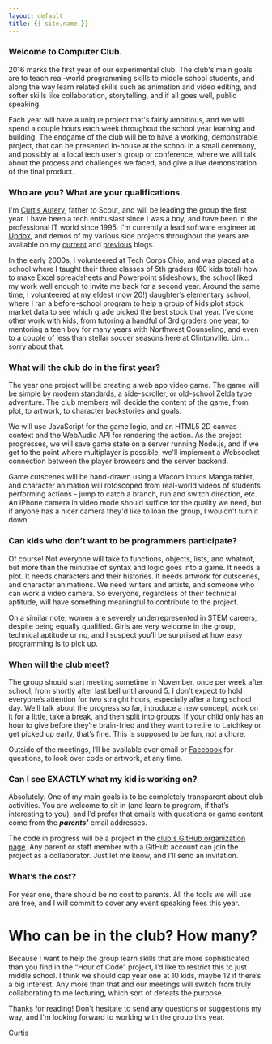 ```yaml
---
layout: default
title: {{ site.name }}
---
```


### Welcome to Computer Club.

2016 marks the first year of our experimental club. The club's main goals are to teach real-world programming skills to middle school students, and along the way learn related skills such as animation and video editing, and softer skills like collaboration, storytelling, and if all goes well, public speaking.

Each year will have a unique project that's fairly ambitious, and we will spend a couple hours each week throughout the school year learning and building. The endgame of the club will be to have a working, demonstrable project, that can be presented in-house at the school in a small ceremony, and possibly at a local tech user's group or conference, where we will talk about the process and challenges we faced, and give a live demonstration of the final product.

### Who are you? What are your qualifications.

I'm [Curtis Autery](mailto:ceautery@gmail.com), father to Scout, and will be leading the group the first year. I have been a tech enthusiast since I was a boy, and have been in the professional IT world since 1995. I'm currently a lead software engineer at [Updox](https://www.updox.com/company), and demos of my various side projects throughout the years are available on my [current](http://curtisautery.appspot.com) and [previous](http://cautery.blogspot.com) blogs.

In the early 2000s, I volunteered at Tech Corps Ohio, and was placed at a school where I taught their three classes of 5th graders (60 kids total) how to make Excel spreadsheets and Powerpoint slideshows; the school liked my work well enough to invite me back for a second year. Around the same time, I volunteered at my eldest (now 20!) daughter’s elementary school, where I ran a before-school program to help a group of kids plot stock market data to see which grade picked the best stock that year. I’ve done other work with kids, from tutoring a handful of 3rd graders one year, to mentoring a teen boy for many years with Northwest Counseling, and even to a couple of less than stellar soccer seasons here at Clintonville. Um… sorry about that.

### What will the club do in the first year?

The year one project will be creating a web app video game. The game will be simple by modern standards, a side-scroller, or old-school Zelda type adventure. The club members will decide the content of the game, from plot, to artwork, to character backstories and goals.

We will use JavaScript for the game logic, and an HTML5 2D canvas context and the WebAudio API for rendering the action. As the project progresses, we will save game state on a server running Node.js, and if we get to the point where multiplayer is possible, we'll implement a Websocket connection between the player browsers and the server backend.

Game cutscenes will be hand-drawn using a Wacom Intuos Manga tablet, and character animation will rotoscoped from real-world videos of students performing actions - jump to catch a branch, run and switch direction, etc. An iPhone camera in video mode should suffice for the quality we need, but if anyone has a nicer camera they'd like to loan the group, I wouldn't turn it down.

### Can kids who don’t want to be programmers participate?

Of course! Not everyone will take to functions, objects, lists, and whatnot, but more than the minutiae of syntax and logic goes into a game. It needs a plot. It needs characters and their histories. It needs artwork for cutscenes, and character animations. We need writers and artists, and someone who can work a video camera. So everyone, regardless of their technical aptitude, will have something meaningful to contribute to the project.

On a similar note, women are severely underrepresented in STEM careers, despite being equally qualified. Girls are very welcome in the group, technical aptitude or no, and I suspect you’ll be surprised at how easy programming is to pick up.

### When will the club meet?

The group should start meeting sometime in November, once per week after school, from shortly after last bell until around 5. I don’t expect to hold everyone’s attention for two straight hours, especially after a long school day. We’ll talk about the progress so far, introduce a new concept, work on it for a little, take a break, and then split into groups. If your child only has an hour to give before they’re brain-fried and they want to retire to Latchkey or get picked up early, that’s fine. This is supposed to be fun, not a chore.

Outside of the meetings, I’ll be available over email or [Facebook](https://www.facebook.com/autery) for questions, to look over code or artwork, at any time.

### Can I see EXACTLY what my kid is working on?

Absolutely. One of my main goals is to be completely transparent about club activities. You are welcome to sit in (and learn to program, if that’s interesting to you), and I’d prefer that emails with questions or game content come from the _**parents’**_ email addresses.

The code in progress will be a project in the [club's GitHub organization page](https://github.com/ClintonvilleAcademy). Any parent or staff member with a GitHub account can join the project as a collaborator. Just let me know, and I'll send an invitation.

### What’s the cost?

For year one, there should be no cost to parents. All the tools we will use are free, and I will commit to cover any event speaking fees this year.

# Who can be in the club? How many?

Because I want to help the group learn skills that are more sophisticated than you find in the “Hour of Code” project, I’d like to restrict this to just middle school. I think we should cap year one at 10 kids, maybe 12 if there’s a big interest. Any more than that and our meetings will switch from truly collaborating to me lecturing, which sort of defeats the purpose.

Thanks for reading! Don't hesitate to send any questions or suggestions my way, and I'm looking forward to working with the group this year.


Curtis
